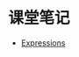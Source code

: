 # 课堂笔记

- [Expressions](https://bigdata-mindstorms.github.io/d3-playground/#https://bigdata-mindstorms.github.io/d3-playground/jhonyoung/2016/01/04/expression.js)
